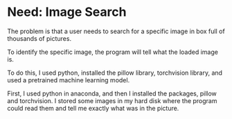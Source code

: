 # Need: Image Search

The problem is that a user needs to search for a specific image in box full of thousands of pictures.  

To identify the specific image, the program will tell what the loaded image is.

To do this, I used python, installed the pillow library, torchvision library, and used a pretrained machine learning model.

First, I used python in anaconda, and then I installed the packages, pillow and torchvision. I stored some images in my hard disk where the program could read them and tell me exactly what was in the picture.

